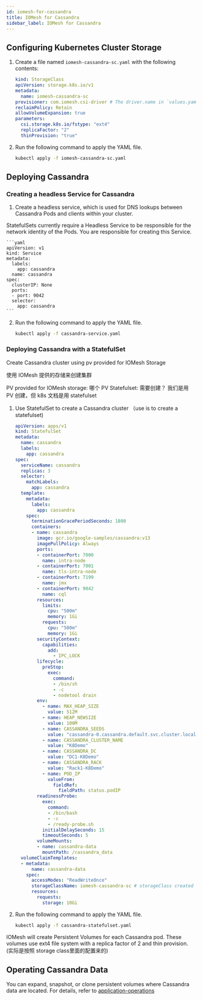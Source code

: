 ```yaml
---
id: iomesh-for-cassandra
title: IOMesh for Cassandra
sidebar_label: IOMesh for Cassandra
---
```


## Configuring Kubernetes Cluster Storage

1. Create a file named `iomesh-cassandra-sc.yaml` with the following contents:

    ```yaml
    kind: StorageClass
    apiVersion: storage.k8s.io/v1
    metadata:
      name: iomesh-cassandra-sc
    provisioner: com.iomesh.csi-driver # The driver.name in `values.yaml` when deploying IOMesh cluster.
    reclaimPolicy: Retain
    allowVolumeExpansion: true
    parameters:
      csi.storage.k8s.io/fstype: "ext4"
      replicaFactor: "2"
      thinProvision: "true"
    ```

2. Run the following command to apply the YAML file.

    ```bash
    kubectl apply -f iomesh-cassandra-sc.yaml
    ```

## Deploying Cassandra

### Creating a headless Service for Cassandra 

1. Create a headless service, which is used for DNS lookups between Cassandra Pods and clients within your cluster.

StatefulSets currently require a Headless Service to be responsible for the network identity of the Pods. You are responsible for creating this Service.

    ```yaml
    apiVersion: v1
    kind: Service
    metadata:
      labels:
        app: cassandra
      name: cassandra
    spec:
      clusterIP: None
      ports:
      - port: 9042
      selector:
        app: cassandra
    ```

2. Run the following command to apply the YAML file.

    ```bash
    kubectl apply -f cassandra-service.yaml
    ```

### Deploying Cassandra with a StatefulSet

Create Cassandra cluster using pv provided for IOMesh Storage

使用 IOMesh 提供的存储来创建集群

PV provided for IOMesh storage: 哪个 PV
Statefulset: 需要创建？
我们是用 PV 创建，但 k8s 文档是用 statefulset 

1. Use StatefulSet to create a Cassandra cluster （use is to create a statefulset)

    ```yaml
    apiVersion: apps/v1
    kind: StatefulSet
    metadata:
      name: cassandra
      labels:
        app: cassandra
    spec:
      serviceName: cassandra
      replicas: 3
      selector:
        matchLabels:
          app: cassandra
      template:
        metadata:
          labels:
            app: cassandra
        spec:
          terminationGracePeriodSeconds: 1800
          containers:
          - name: cassandra
            image: gcr.io/google-samples/cassandra:v13
            imagePullPolicy: Always
            ports:
            - containerPort: 7000
              name: intra-node
            - containerPort: 7001
              name: tls-intra-node
            - containerPort: 7199
              name: jmx
            - containerPort: 9042
              name: cql
            resources:
              limits:
                cpu: "500m"
                memory: 1Gi
              requests:
                cpu: "500m"
                memory: 1Gi
            securityContext:
              capabilities:
                add:
                  - IPC_LOCK
            lifecycle:
              preStop:
                exec:
                  command:
                  - /bin/sh
                  - -c
                  - nodetool drain
            env:
              - name: MAX_HEAP_SIZE
                value: 512M
              - name: HEAP_NEWSIZE
                value: 100M
              - name: CASSANDRA_SEEDS
                value: "cassandra-0.cassandra.default.svc.cluster.local"
              - name: CASSANDRA_CLUSTER_NAME
                value: "K8Demo"
              - name: CASSANDRA_DC
                value: "DC1-K8Demo"
              - name: CASSANDRA_RACK
                value: "Rack1-K8Demo"
              - name: POD_IP
                valueFrom:
                  fieldRef:
                    fieldPath: status.podIP
            readinessProbe:
              exec:
                command:
                - /bin/bash
                - -c
                - /ready-probe.sh
              initialDelaySeconds: 15
              timeoutSeconds: 5
            volumeMounts:
            - name: cassandra-data
              mountPath: /cassandra_data
      volumeClaimTemplates:
      - metadata:
          name: cassandra-data
        spec:
          accessModes: "ReadWriteOnce"
          storageClassName: iomesh-cassandra-sc # storageClass created above
          resources:
            requests:
              storage: 10Gi
    ```

2. Run the following command to apply the YAML file.


    ```bash
    kubectl apply -f cassandra-statefulset.yaml
    ```

IOMesh will create Persistent Volumes for each Cassandra pod. These volumes use ext4 file system with a replica factor of 2 and thin provision. (实际是按照 storage class里面的配置来的)



## Operating Cassandra Data

You can expand, snapshot, or clone persistent volumes where Cassandra data are located. For details, refer to [application-operations](https://docs.iomesh.com/volume-operations/snapshot-restore-and-clone)


